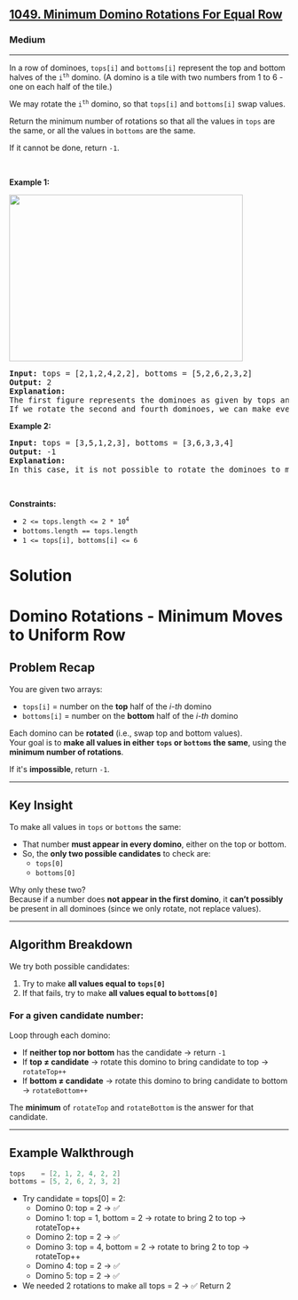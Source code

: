<h2><a href="https://leetcode.com/problems/minimum-domino-rotations-for-equal-row">1049. Minimum Domino Rotations For Equal Row</a></h2><h3>Medium</h3><hr><p>In a row of dominoes, <code>tops[i]</code> and <code>bottoms[i]</code> represent the top and bottom halves of the <code>i<sup>th</sup></code> domino. (A domino is a tile with two numbers from 1 to 6 - one on each half of the tile.)</p>

<p>We may rotate the <code>i<sup>th</sup></code> domino, so that <code>tops[i]</code> and <code>bottoms[i]</code> swap values.</p>

<p>Return the minimum number of rotations so that all the values in <code>tops</code> are the same, or all the values in <code>bottoms</code> are the same.</p>

<p>If it cannot be done, return <code>-1</code>.</p>

<p>&nbsp;</p>
<p><strong class="example">Example 1:</strong></p>
<img alt="" src="https://assets.leetcode.com/uploads/2021/05/14/domino.png" style="height: 300px; width: 421px;" />
<pre>
<strong>Input:</strong> tops = [2,1,2,4,2,2], bottoms = [5,2,6,2,3,2]
<strong>Output:</strong> 2
<strong>Explanation:</strong> 
The first figure represents the dominoes as given by tops and bottoms: before we do any rotations.
If we rotate the second and fourth dominoes, we can make every value in the top row equal to 2, as indicated by the second figure.
</pre>

<p><strong class="example">Example 2:</strong></p>

<pre>
<strong>Input:</strong> tops = [3,5,1,2,3], bottoms = [3,6,3,3,4]
<strong>Output:</strong> -1
<strong>Explanation:</strong> 
In this case, it is not possible to rotate the dominoes to make one row of values equal.
</pre>

<p>&nbsp;</p>
<p><strong>Constraints:</strong></p>

<ul>
	<li><code>2 &lt;= tops.length &lt;= 2 * 10<sup>4</sup></code></li>
	<li><code>bottoms.length == tops.length</code></li>
	<li><code>1 &lt;= tops[i], bottoms[i] &lt;= 6</code></li>
</ul>


# Solution

# Domino Rotations - Minimum Moves to Uniform Row

##  Problem Recap

You are given two arrays:

- `tops[i]` = number on the **top** half of the *i-th* domino  
- `bottoms[i]` = number on the **bottom** half of the *i-th* domino  

Each domino can be **rotated** (i.e., swap top and bottom values).  
Your goal is to **make all values in either `tops` or `bottoms` the same**, using the **minimum number of rotations**.  

If it's **impossible**, return `-1`.

---

##  Key Insight

To make all values in `tops` or `bottoms` the same:
- That number **must appear in every domino**, either on the top or bottom.
- So, the **only two possible candidates** to check are:
  - `tops[0]`
  - `bottoms[0]`

Why only these two?  
Because if a number does **not appear in the first domino**, it **can’t possibly** be present in all dominoes (since we only rotate, not replace values).

---

##  Algorithm Breakdown

We try both possible candidates:

1. Try to make **all values equal to `tops[0]`**
2. If that fails, try to make **all values equal to `bottoms[0]`**

### For a given candidate number:
Loop through each domino:
- If **neither top nor bottom** has the candidate → return `-1`
- If **top ≠ candidate** → rotate this domino to bring candidate to top → `rotateTop++`
- If **bottom ≠ candidate** → rotate this domino to bring candidate to bottom → `rotateBottom++`

The **minimum** of `rotateTop` and `rotateBottom` is the answer for that candidate.

---

## Example Walkthrough

```cpp
tops    = [2, 1, 2, 4, 2, 2]
bottoms = [5, 2, 6, 2, 3, 2]
```

- Try candidate = tops[0] = 2:
  - Domino 0: top = 2 → ✅
  - Domino 1: top = 1, bottom = 2 → rotate to bring 2 to top → rotateTop++
  - Domino 2: top = 2 → ✅
  - Domino 3: top = 4, bottom = 2 → rotate to bring 2 to top → rotateTop++
  - Domino 4: top = 2 → ✅
  - Domino 5: top = 2 → ✅
- We needed 2 rotations to make all tops = 2 → ✅ Return 2
